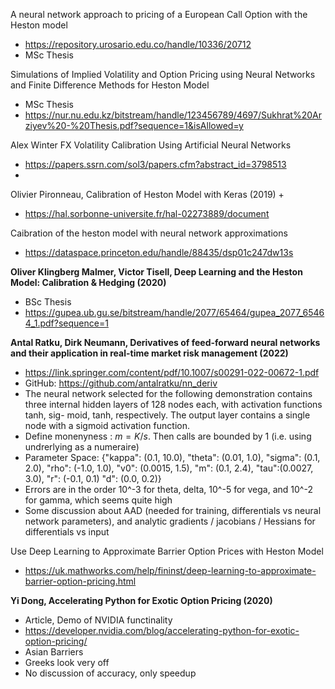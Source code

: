 A neural network approach to pricing of a European Call Option with the Heston model
+ https://repository.urosario.edu.co/handle/10336/20712
+ MSc Thesis

Simulations of Implied Volatility and Option Pricing
using Neural Networks and Finite Difference
Methods for Heston Model
+ MSc Thesis
+ https://nur.nu.edu.kz/bitstream/handle/123456789/4697/Sukhrat%20Arziyev%20-%20Thesis.pdf?sequence=1&isAllowed=y

Alex Winter FX Volatility Calibration Using Artificial Neural Networks
+ https://papers.ssrn.com/sol3/papers.cfm?abstract_id=3798513
+ 

Olivier Pironneau, Calibration of Heston Model with Keras (2019)
+ 
+ https://hal.sorbonne-universite.fr/hal-02273889/document

Caibration of the heston model with neural network approximations
+ https://dataspace.princeton.edu/handle/88435/dsp01c247dw13s

**Oliver Klingberg Malmer, Victor Tisell, Deep Learning and the Heston Model: Calibration & Hedging (2020)**
+ BSc Thesis
+ https://gupea.ub.gu.se/bitstream/handle/2077/65464/gupea_2077_65464_1.pdf?sequence=1



**Antal Ratku,  Dirk Neumann, Derivatives of feed-forward neural networks and their application in real-time market risk management (2022)**
+ https://link.springer.com/content/pdf/10.1007/s00291-022-00672-1.pdf
+ GitHub: https://github.com/antalratku/nn_deriv
+ The neural network selected for the following demonstration contains three
internal hidden layers of 128 nodes each, with activation functions tanh, sig-
moid, tanh, respectively. The output layer contains a single node with a sigmoid activation function.
+ Define monenyness : $m = K/s$. Then calls are bounded by 1 (i.e. using undrerlying as a numeraire)
+ Parameter Space: {"kappa": (0.1, 10.0), "theta": (0.01, 1.0), "sigma": (0.1, 2.0), "rho": (-1.0, 1.0), "v0": (0.0015, 1.5), "m": (0.1, 2.4), "tau":(0.0027, 3.0), "r": (-0.1, 0.1) "d": (0.0, 0.2)}
+ Errors are in the order 10^-3 for theta, delta, 10^-5 for vega, and 10^-2 for gamma, which seems quite high
+ Some discussion about AAD (needed for training, differentials vs neural network parameters), and analytic gradients / jacobians / Hessians for differentials vs input


Use Deep Learning to Approximate Barrier Option Prices with Heston Model
+ https://uk.mathworks.com/help/fininst/deep-learning-to-approximate-barrier-option-pricing.html

**Yi Dong, Accelerating Python for Exotic Option Pricing (2020)**

+ Article, Demo of NVIDIA functinality
+ https://developer.nvidia.com/blog/accelerating-python-for-exotic-option-pricing/
+ Asian Barriers
+ Greeks look very off
+ No discussion of accuracy, only speedup
